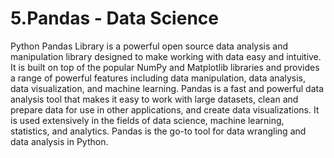 # 5.Pandas - Data Science
Python Pandas Library is a powerful open source data analysis and manipulation library designed to make working with data easy and intuitive. It is built on top of the popular NumPy and Matplotlib libraries and provides a range of powerful features including data manipulation, data analysis, data visualization, and machine learning. Pandas is a fast and powerful data analysis tool that makes it easy to work with large datasets, clean and prepare data for use in other applications, and create data visualizations. It is used extensively in the fields of data science, machine learning, statistics, and analytics. Pandas is the go-to tool for data wrangling and data analysis in Python.
